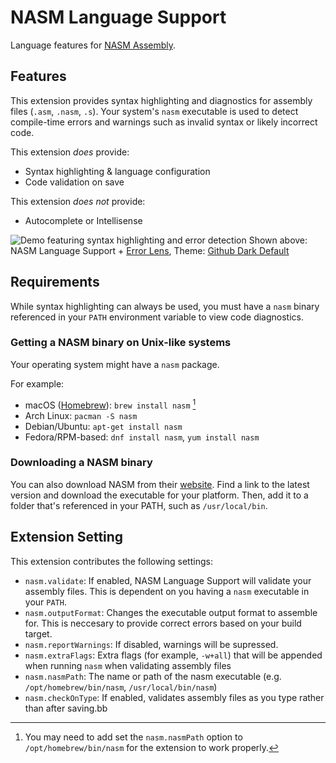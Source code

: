 # NASM Language Support

Language features for [NASM Assembly](https://nasm.us/).

## Features

This extension provides syntax highlighting and diagnostics for assembly files (`.asm`, `.nasm`, `.s`). Your system's `nasm` executable is used to detect compile-time errors and warnings such as invalid syntax or likely incorrect code.

This extension *does* provide:

- Syntax highlighting & language configuration
- Code validation on save

This extension *does not* provide:

- Autocomplete or Intellisense

![Demo featuring syntax highlighting and error detection](https://github.com/doinkythederp/nasm-language-support/raw/HEAD/images/demo.png)
Shown above: NASM Language Support + [Error Lens](https://marketplace.visualstudio.com/items?itemName=usernamehw.errorlens), Theme: [Github Dark Default](https://marketplace.visualstudio.com/items?itemName=GitHub.github-vscode-theme)

## Requirements

While syntax highlighting can always be used, you must have a `nasm` binary referenced in your `PATH` environment variable to view code diagnostics.

### Getting a NASM binary on Unix-like systems

Your operating system might have a `nasm` package.

For example:

- macOS ([Homebrew](https://brew.sh/)): `brew install nasm` [^1]
- Arch Linux: `pacman -S nasm`
- Debian/Ubuntu: `apt-get install nasm`
- Fedora/RPM-based: `dnf install nasm`, `yum install nasm`

### Downloading a NASM binary

You can also download NASM from their [website](https://nasm.us/). Find a link to the latest version and download the executable for your platform. Then, add it to a folder that's referenced in your PATH, such as `/usr/local/bin`.

## Extension Setting

This extension contributes the following settings:

- `nasm.validate`: If enabled, NASM Language Support will validate your assembly files. This is dependent on you having a `nasm` executable in your `PATH`.
- `nasm.outputFormat`: Changes the executable output format to assemble for. This is neccesary to provide correct errors based on your build target.
- `nasm.reportWarnings`: If disabled, warnings will be supressed.
- `nasm.extraFlags`: Extra flags (for example, `-w+all`) that will be appended when running `nasm` when validating assembly files
- `nasm.nasmPath`: The name or path of the nasm executable (e.g. `/opt/homebrew/bin/nasm`, `/usr/local/bin/nasm`)
- `nasm.checkOnType`: If enabled, validates assembly files as you type rather than after saving.bb

[^1]:
    You may need to add set the `nasm.nasmPath` option to `/opt/homebrew/bin/nasm` for the extension to work properly.
